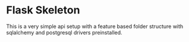 # Flask Skeleton

This is a very simple api setup with a feature based folder structure with sqlalchemy and 
postgresql drivers preinstalled.